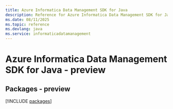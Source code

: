 ```yaml
---
title: Azure Informatica Data Management SDK for Java
description: Reference for Azure Informatica Data Management SDK for Java
ms.date: 08/11/2025
ms.topic: reference
ms.devlang: java
ms.service: informaticadatamanagement
---
```

# Azure Informatica Data Management SDK for Java - preview
## Packages - preview
[!INCLUDE [packages](informatica-data-management-index.md)]